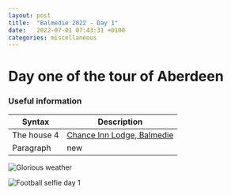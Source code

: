 ```yaml
---
layout: post
title:  "Balmedie 2022 - Day 1"
date:   2022-07-01 07:43:31 +0100
categories: miscellaneous
---
```

# Day one of the tour of Aberdeen

### Useful information

| Syntax      | Description |
| ----------- | ----------- |
| The house 4 | [Chance Inn Lodge, Balmedie](https://www.sykescottages.co.uk/cottage/Moray-Aberdeenshire-The-Coastal-Trail-Belhelvie/Chance-Inn-Lodge-952068.html)      |
| Paragraph   | new       |

![Glorious weather](/assets/frosty.jpg)

![Football selfie day 1](/assets/PXL_20220702_204957411.jpg)
